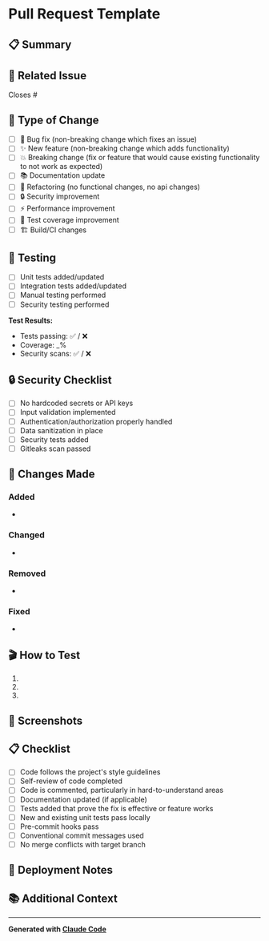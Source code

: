 # Pull Request Template

## 📋 Summary
<!-- Brief description of the changes in this PR -->

## 🔗 Related Issue
<!-- Link to the GitHub issue this PR addresses -->
Closes #

## 🎯 Type of Change
<!-- Check all that apply -->
- [ ] 🐛 Bug fix (non-breaking change which fixes an issue)
- [ ] ✨ New feature (non-breaking change which adds functionality)  
- [ ] 💥 Breaking change (fix or feature that would cause existing functionality to not work as expected)
- [ ] 📚 Documentation update
- [ ] 🔧 Refactoring (no functional changes, no api changes)
- [ ] 🔒 Security improvement
- [ ] ⚡ Performance improvement
- [ ] 🧪 Test coverage improvement
- [ ] 🏗️ Build/CI changes

## 🧪 Testing
<!-- Describe the tests you've added or how you've tested your changes -->
- [ ] Unit tests added/updated
- [ ] Integration tests added/updated
- [ ] Manual testing performed
- [ ] Security testing performed

**Test Results:**
- Tests passing: ✅ / ❌ 
- Coverage: _%
- Security scans: ✅ / ❌

## 🔒 Security Checklist
<!-- For security-related changes -->
- [ ] No hardcoded secrets or API keys
- [ ] Input validation implemented
- [ ] Authentication/authorization properly handled
- [ ] Data sanitization in place
- [ ] Security tests added
- [ ] Gitleaks scan passed

## 📝 Changes Made
<!-- Detailed list of changes -->

### Added
- 

### Changed
- 

### Removed
- 

### Fixed
- 

## 🎬 How to Test
<!-- Step-by-step instructions for reviewers to test the changes -->

1. 
2. 
3. 

## 📸 Screenshots
<!-- If applicable, add screenshots to help explain your changes -->

## 📋 Checklist
<!-- Check all that apply -->
- [ ] Code follows the project's style guidelines
- [ ] Self-review of code completed
- [ ] Code is commented, particularly in hard-to-understand areas
- [ ] Documentation updated (if applicable)
- [ ] Tests added that prove the fix is effective or feature works
- [ ] New and existing unit tests pass locally
- [ ] Pre-commit hooks pass
- [ ] Conventional commit messages used
- [ ] No merge conflicts with target branch

## 🚀 Deployment Notes
<!-- Any special considerations for deployment -->

## 📚 Additional Context
<!-- Add any other context about the PR here -->

---

**Generated with [Claude Code](https://claude.ai/code)**